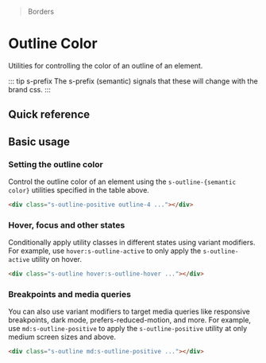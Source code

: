 > Borders

# Outline Color
Utilities for controlling the color of an outline of an element.

::: tip s-prefix
The s-prefix (semantic) signals that these will change with the brand css.
:::

## Quick reference

<ThemeContainer />

<qr-color-table />

## Basic usage

### Setting the outline color

Control the outline color of an element using the `s-outline-{semantic color}` utilities specified in the table above.

<container>
  <div class="grid gap-16 justify-items-center">
    <div class="s-outline-positive pd-bg-violet-500 h-80 w-80 rounded-4 outline outline-offset-1 outline-2"></div>
  </div>
</container>

```html
<div class="s-outline-positive outline-4 ..."></div>
```

### Hover, focus and other states

Conditionally apply utility classes in different states using variant modifiers.
For example, use `hover:s-outline-active` to only apply the `s-outline-active` utility on hover.

<container>
  <div class="grid gap-16 justify-items-center">
    <div class="s-outline hover:s-outline-hover pd-bg-violet-500 h-80 w-80 rounded-4 outline outline-offset-1 outline-2"></div>
   </div>
</container>

```html
<div class="s-outline hover:s-outline-hover ..."></div>
```

### Breakpoints and media queries

You can also use variant modifiers to target media queries like responsive breakpoints, dark mode, prefers-reduced-motion, and more.
For example, use `md:s-outline-positive` to apply the `s-outline-positive` utility at only medium screen sizes and above.

<container>
  <div class="grid gap-16 justify-items-center">
    <div class="s-outline md:s-outline-positive pd-bg-violet-500 h-80 w-80 rounded-4 outline outline-offset-1 outline-2"></div>
   </div>
</container>

```html
<div class="s-outline md:s-outline-positive ..."></div>
```